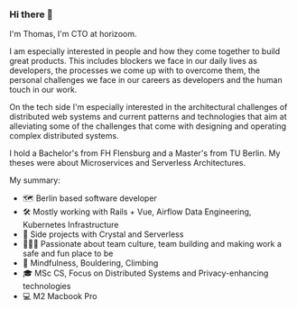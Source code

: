 ### Hi there 👋

I'm Thomas, I'm CTO at horizoom.

I am especially interested in people and how they come together to build great products. This includes blockers we face in our daily lives as developers, the processes we come up with to overcome them, the personal challenges we face in our careers as developers and the human touch in our work.

On the tech side I'm especially interested in the architectural challenges of distributed web systems and current patterns and technologies that aim at alleviating some of the challenges that come with designing and operating complex distributed systems.

I hold a Bachelor's from FH Flensburg and a Master's from TU Berlin. My theses were about Microservices and Serverless Architectures.

My summary:
- 🗺️ Berlin based software developer
- 🛠 Mostly working with Rails + Vue, Airflow Data Engineering, Kubernetes Infrastructure
- 🌱 Side projects with Crystal and Serverless
- 🧑‍🤝‍🧑 Passionate about team culture, team building and making work a safe and fun place to be
- 🧘 Mindfulness, Bouldering, Climbing
- 🎓 MSc CS, Focus on Distributed Systems and Privacy-enhancing technologies
- 💻 M2 Macbook Pro
